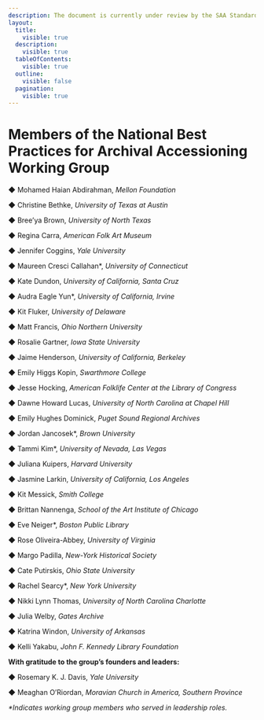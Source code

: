 ```yaml
---
description: The document is currently under review by the SAA Standards Committee.
layout:
  title:
    visible: true
  description:
    visible: true
  tableOfContents:
    visible: true
  outline:
    visible: false
  pagination:
    visible: true
---
```


# Members of the National Best Practices for Archival Accessioning Working Group

◆    Mohamed Haian Abdirahman, _Mellon Foundation_

◆    Christine Bethke, _University of Texas at Austin_

◆    Bree’ya Brown, _University of North Texas_

◆    Regina Carra, _American Folk Art Museum_

◆    Jennifer Coggins, _Yale University_

◆    Maureen Cresci Callahan\*, _University of Connecticut_

◆    Kate Dundon, _University of California, Santa Cruz_

◆    Audra Eagle Yun\*, _University of California, Irvine_

◆    Kit Fluker, _University of Delaware_

◆    Matt Francis, _Ohio Northern University_

◆    Rosalie Gartner, _Iowa State University_

◆    Jaime Henderson, _University of California, Berkeley_

◆    Emily Higgs Kopin, _Swarthmore College_

◆    Jesse Hocking, _American Folklife Center at the Library of Congress_

◆    Dawne Howard Lucas, _University of North Carolina at Chapel Hill_

◆    Emily Hughes Dominick, _Puget Sound Regional Archives_

◆    Jordan Jancosek\*, _Brown University_

◆    Tammi Kim\*, _University of Nevada, Las Vegas_

◆    Juliana Kuipers, _Harvard University_

◆    Jasmine Larkin, _University of California, Los Angeles_

◆    Kit Messick, _Smith College_

◆    Brittan Nannenga, _School of the Art Institute of Chicago_

◆    Eve Neiger\*, _Boston Public Library_

◆    Rose Oliveira-Abbey, _University of Virginia_

◆    Margo Padilla, _New-York Historical Society_

◆    Cate Putirskis, _Ohio State University_

◆    Rachel Searcy\*, _New York University_

◆    Nikki Lynn Thomas, _University of North Carolina Charlotte_

◆    Julia Welby, _Gates Archive_

◆    Katrina Windon, _University of Arkansas_

◆    Kelli Yakabu, _John F. Kennedy Library Foundation_

**With gratitude to the group’s founders and leaders:**

◆    Rosemary K. J. Davis, _Yale University_

◆    Meaghan O’Riordan, _Moravian Church in America, Southern Province_

_\*Indicates working group members who served in leadership roles._

